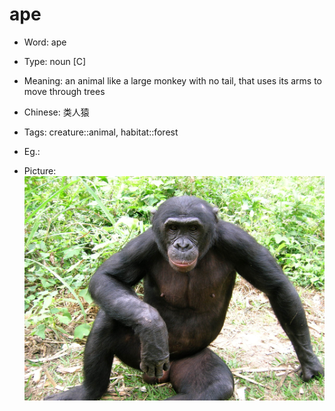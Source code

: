 # ape

- Word: ape

- Type: noun [C]
- Meaning: an animal like a large monkey with no tail, that uses its arms to move through trees
- Chinese: 类人猿
- Tags: creature::animal, habitat::forest
- Eg.: 
- Picture: ![ape](images/ape.jpg)

